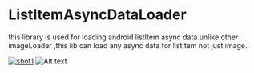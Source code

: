 # ListItemAsyncDataLoader
this library is used for loading android listItem async data.unlike other imageLoader ,this lib can load any async data for listItem not just image.

[![shot1](https://github.com/lchli/ListItemAsyncDataLoader/tree/master/LoaderLibrary/screenshot/shot_net_picturelist.png?raw=true "Optional Title")](https://github.com/lchli/ListItemAsyncDataLoader/tree/master/LoaderLibrary/screenshot/shot_net_picturelist.png)
![Alt text](/screenshot/shot_net_picturelist.png?raw=true "Optional Title")
